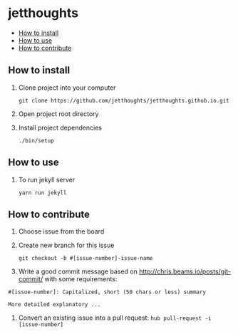 # jetthoughts

- [How to install](#how-to-install)
- [How to use](#how-to-use)
- [How to contribute](#how-to-contribute)

## How to install

1. Clone project into your computer

    `git clone https://github.com/jetthoughts/jetthoughts.github.io.git`

1. Open project root directory

1. Install project dependencies

    `./bin/setup`

## How to use

1. To run jekyll server

    `yarn run jekyll`

## How to contribute

1. Choose issue from the board

1. Create new branch for this issue

    `git checkout -b #[issue-number]-issue-name`

1. Write a good commit message based on http://chris.beams.io/posts/git-commit/ with some requirements:

  ```
  #[issue-number]: Capitalized, short (50 chars or less) summary

  More detailed explanatory ...

  ```

1. Convert an existing issue into a pull request: `hub pull-request -i [issue-number]`
